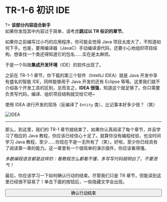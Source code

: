 # TR-1-6 初识 IDE

?> **该部分内容适合新手**<br/>如果你发现其中内容过于简单，请考虑**跳过以 TR 标识的章节**。

如果你之前编写过小巧的应用程序，你可能会觉得 Java 项目太庞大了，不知道如何下手。也是，要用编译器（JavaC）手动编译源代码，还要小心地组织项目结构，想查找一个类还得知道它的包名……实在是太麻烦。

于是一个叫做**集成开发环境**（IDE）的软件出现了。

之前在 TR-1-1 章节，你下载的第三个软件（IntelliJ IDEA）就是 Java 开发中享有盛名的智能 IDE，同样能够用于 Java 开发的还有 Eclipse 等等。这里我们就不介绍各个开发工具的区别，总而言之，**IDEA 很强**，知道这个就足够了。你只需要负责写代码，编译、组织项目结构就交给它吧~

使用 IDEA 进行开发的现场（反编译了 `Entity` 类），比记事本好多少倍？（笑）

![IDEA](https://www.picbed.cn/images/2021/02/06/image2a9c2f91101b3aa3.png)

---

那么，到这里，我们的 TR-1 章节就结束了，如果你认真阅读了每个章节，并且学习了相应的 Java 教程，你应该已经信心十足了。就算你没有编程经验，也没时间学习 Java 教程，至少……你现在不是一无所有了（笑）。好啦，至少你已经具有了阅读第一章的能力。这一章里有一个很简单的演示插件，你应该看得懂。

*多数编程语言都是这样的：看教程怎么都看不懂，多写写代码就明白了。不要泄气！*

最后，你应该学习一下如何确认行动的结束。尽管我们只是 TR 章节，但能读到这里已经很不容易了！单击下面的按钮后，一些隐藏文字会出现。

<button type='button' class="btn btn-info" style="width:100%;transition:500ms;" onclick="$('#hideEle').show();this.onclick=function(){};this.className='btn btn-success';this.innerHTML=this.innerHTML.replace('question','check').replace('确认行动结束','恭喜！');"><i class="fa fa-question"></i> 确认行动结束</button>

<div id='hideEle' style='display:none;'>

> 行动结果：完成

祝贺你！你已经正式完成了 TR-1 章节的所有内容。

听一首歌放松一下，开始和其它有基础的小伙伴一起，进入 1-1 吧~

<iframe frameborder="no" border="0" marginwidth="0" marginheight="0" width="100%" height="86" src="//music.163.com/outchain/player?type=2&id=507903961&auto=0&height=66"></iframe>

</div>

